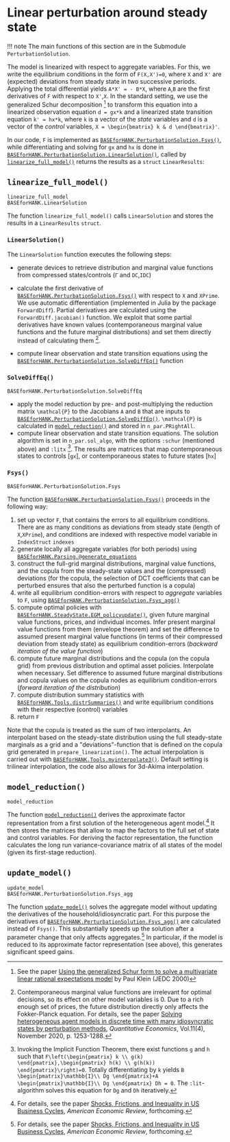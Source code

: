 # Linear perturbation around steady state

!!! note
    The main functions of this section are in the Submodule `PerturbationSolution`.

The model is linearized with respect to aggregate variables. For this,
we write the equilibrium conditions in the form of
``F(X,X')=0``, where ``X`` and ``X'`` are (expected) deviations from steady state
in two successive periods. Applying the total differential yields
``A*X' = - B*X``, where ``A``,``B`` are the first derivatives of ``F`` with respect
to ``X'``,``X``. In the standard setting, we use the generalized Schur decomposition [^Klein]
to transform this equation into a linearized observation equation ``d = gx*k`` and
a linearized state transition equation ``k' = hx*k``, where ``k`` is a vector of the
*state* variables and ``d`` is a vector of the *control* variables, ``X = \begin{bmatrix} k & d \end{bmatrix}'``.

In our code, ``F`` is implemented as [`BASEforHANK.PerturbationSolution.Fsys()`](@ref), while differentiating and
solving for ``gx`` and ``hx`` is done in [`BASEforHANK.PerturbationSolution.LinearSolution()`](@ref), called by [`linearize_full_model()`](@ref) returns the results as a `struct` `LinearResults`:

## `linearize_full_model()`
```@docs
linearize_full_model
BASEforHANK.LinearSolution
```
The function `linearize_full_model()` calls `LinearSolution` and stores the results in a `LinearResults` `struct`.

### `LinearSolution()` 
The `LinearSolution` function executes the following steps:

- generate devices to retrieve distribution and marginal value functions from
    compressed states/controls (`Γ` and `DC`,`IDC`)
- calculate the first derivative of [`BASEforHANK.PerturbationSolution.Fsys()`](@ref) with respect to `X` and `XPrime`.
    We use automatic differentiation (implemented in Julia by the package `ForwardDiff`).
    Partial derivatives are calculated using the `ForwardDiff.jacobian()` function.
    We exploit that some partial derivatives have known values (contemporaneous marginal value
    functions and the future marginal distributions) and set them directly instead of calculating them [^BL].

- compute linear observation and state transition equations using the [`BASEforHANK.PerturbationSolution.SolveDiffEq()`](@ref) function

### `SolveDiffEq()`
```@docs
BASEforHANK.PerturbationSolution.SolveDiffEq
```
- apply the model reduction by pre- and post-multiplying the reduction matrix ``\mathcal{P}`` to the Jacobians `A` and `B` that are inputs to [`BASEforHANK.PerturbationSolution.SolveDiffEq()`](@ref). ``\mathcal{P}`` is calculated in [`model_reduction()`](@ref) and stored in `n_par.PRightAll`.
- compute linear observation and state transition equations. The solution algorithm is set
    in `n_par.sol_algo`, with the options `:schur` (mentioned above) and `:litx` [^lit]. The results are matrices that map contemporaneous states to controls [`gx`],
    or contemporaneous states to future states [`hx`]


### `Fsys()`
```@docs
BASEforHANK.PerturbationSolution.Fsys
```
The function [`BASEforHANK.PerturbationSolution.Fsys()`](@ref) proceeds in the following way:
1. set up vector `F`, that contains the errors to all equilibrium conditions. There are as many conditions
    as deviations from steady state (length of `X`,`XPrime`), and conditions are indexed with
    respective model variable in `IndexStruct` `indexes`
2. generate locally all aggregate variables (for both periods) using [`BASEforHANK.Parsing.@generate_equations`](@ref)
3. construct the full-grid marginal distributions, marginal value functions, and the copula
    from the steady-state values and the (compressed) deviations (for the copula, the selection of DCT
    coefficients that can be perturbed ensures that also the perturbed function is a copula)
4. write all equilibrium condition-errors with respect to *aggregate* variables to `F`, using
    [`BASEforHANK.PerturbationSolution.Fsys_agg()`](@ref)
5. compute optimal policies with [`BASEforHANK.SteadyState.EGM_policyupdate()`](@ref), given
    future marginal value functions, prices, and individual incomes. Infer present marginal
    value functions from them (envelope theorem) and set the difference to assumed present
    marginal value functions (in terms of their compressed deviation from steady state)
    as equilibrium condition-errors (*backward iteration of the value function*)
6. compute future marginal distributions and the copula (on the copula grid) from previous distribution and optimal asset policies. Interpolate when necessary. Set difference to assumed future marginal distributions and copula values on the copula nodes as equilibrium condition-errors (*forward iteration of the distribution*)
7. compute distribution summary statistics with [`BASEforHANK.Tools.distrSummaries()`](@ref) and write
    equilibrium conditions with their respective (control) variables
8. return `F`

Note that the copula is treated as the sum of two interpolants. An interpolant based on the steady-state distribution using the full steady-state marginals as a grid and a "deviations"-function that is defined on the copula grid generated in `prepare_linearization()`. The actual interpolation is carried out with [`BASEforHANK.Tools.myinterpolate3()`](@ref). Default setting is trilinear interpolation, the code also allows for 3d-Akima interpolation.

## `model_reduction()`
```@docs
model_reduction
```
The function [`model_reduction()`](@ref) derives the approximate factor representation from a first solution of the heterogeneous agent model.[^BBL] It then stores the matrices that allow to map the factors to the full set of state and control variables. For deriving the factor representation, the function calculates the long run variance-covariance matrix of all states of the model (given its first-stage reduction).


## `update_model()`
```@docs
update_model
BASEforHANK.PerturbationSolution.Fsys_agg
```
The function [`update_model()`](@ref) solves the aggregate model without updating the derivatives of the household/idiosyncratic part. For this purpose the derivatives of [`BASEforHANK.PerturbationSolution.Fsys_agg()`](@ref) are calculated instead of `Fsys()`. This substantially speeds up the solution after a parameter change that only affects aggregates.[^BBL] In particular, if the model is reduced to its approximate factor representation (see above), this generates significant speed gains.


[^Klein]:
    See the paper [Using the generalized Schur form to solve a multivariate linear rational expectations model](https://www.sciencedirect.com/science/article/pii/S0165188999000457) by Paul Klein (JEDC 2000)

[^BL]:
    Contemporaneous marginal value functions are irrelevant for optimal decisions, so
    its effect on other model variables is 0. Due to a rich enough set of prices, the future distribution
    directly only affects the Fokker-Planck equation. For details, see the paper
    [Solving heterogeneous agent models in discrete time with many idiosyncratic states by perturbation methods](https://doi.org/10.3982/QE1243), *Quantitative Economics*, Vol.11(4), November 2020, p. 1253-1288.

[^BBL]:
    For details, see the paper [Shocks, Frictions, and Inequality in US Business Cycles](https://www.benjaminborn.de/files/BBL_Inequality_Sep2023.pdf), *American Economic Review*, forthcoming.

[^lit]:
    Invoking the Implicit Function Theorem, there exist functions ``g`` and ``h`` such that
    ``F\left(\begin{pmatrix} k \\ g(k) \end{pmatrix},\begin{pmatrix} h(k) \\ g(h(k)) \end{pmatrix}\right)=0``.
    Totally differentiating by ``k`` yields ``B \begin{pmatrix}\mathbb{I}\\ Dg \end{pmatrix}+A \begin{pmatrix}\mathbb{I}\\ Dg \end{pmatrix} Dh = 0``. The `:lit`-algorithm solves this equation for ``Dg`` and ``Dh`` iteratively.

    